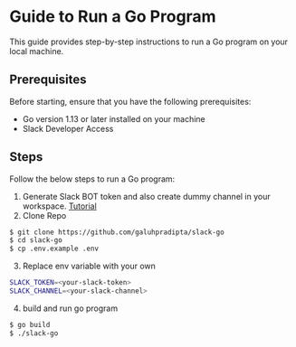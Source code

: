 # Guide to Run a Go Program

This guide provides step-by-step instructions to run a Go program on your local machine.

## Prerequisites

Before starting, ensure that you have the following prerequisites:

- Go version 1.13 or later installed on your machine
- Slack Developer Access

## Steps

Follow the below steps to run a Go program:
1. Generate Slack BOT token and also create dummy channel in your workspace. [Tutorial](https://help.capenetworks.com/en/articles/2361824-creating-a-slack-api-token#:~:text=Click%20on%20the%20Add%20Bot,API%20test%20on%20the%20dashboard.)
2. Clone Repo
```bash
$ git clone https://github.com/galuhpradipta/slack-go
$ cd slack-go
$ cp .env.example .env
```
3. Replace env variable with your own
```bash
SLACK_TOKEN=<your-slack-token>
SLACK_CHANNEL=<your-slack-channel>
```
4. build and run go program
```bash
$ go build
$ ./slack-go
```

